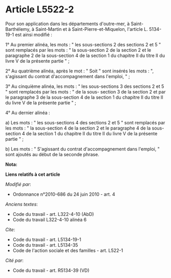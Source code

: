 # Article L5522-2

Pour son application dans les départements d'outre-mer, à Saint-Barthélemy, à Saint-Martin et à Saint-Pierre-et-Miquelon,
l'article L. 5134-19-1 est ainsi modifié : 

1° Au premier alinéa, les mots : " les sous-sections 2 des sections 2 et 5 " sont remplacés par les mots : " la sous-section
2 de la section 2 et le paragraphe 2 de la sous-section 4 de la section 1 du chapitre II du titre II du livre V de la
présente partie " ; 

2° Au quatrième alinéa, après le mot : " Soit " sont insérés les mots : ", s'agissant du contrat d'accompagnement dans
l'emploi, " ; 

3° Au cinquième alinéa, les mots : " les sous-sections 3 des sections 2 et 5 " sont remplacés par les mots : " de la sous-
section 3 de la section 2 et par le paragraphe 3 de la sous-section 4 de la section 1 du chapitre II du titre II du livre V
de la présente partie " ; 

4° Au dernier alinéa : 

a) Les mots : " les sous-sections 4 des sections 2 et 5 " sont remplacés par les mots : " la sous-section 4 de la section 2
et le paragraphe 4 de la sous-section 4 de la section 1 du chapitre II du titre II du livre V de la présente partie " ; 

b) Les mots : " S'agissant du contrat d'accompagnement dans l'emploi, " sont ajoutés au début de la seconde phrase.

**Nota:**



**Liens relatifs à cet article**

_Modifié par_:

  - Ordonnance n°2010-686 du 24 juin 2010 - art. 4

_Anciens textes_:

  - Code du travail - art. L322-4-10 (AbD)
  - Code du travail L322-4-10 alinéa 6

_Cite_:

  - Code du travail - art. L5134-19-1
  - Code du travail - art. L5134-35
  - Code de l'action sociale et des familles - art. L522-1

_Cité par_:

  - Code du travail - art. R5134-39 (VD)
